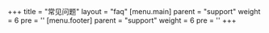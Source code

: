 +++
title = "常见问题"
layout = "faq"
[menu.main]
  parent = "support"
  weight = 6
  pre = '<i class="fas fa-fw fa-question-circle me-1"></i>'
[menu.footer]
  parent = "support"
  weight = 6
  pre = '<i class="fas fa-fw fa-question-circle me-1"></i>'
+++
